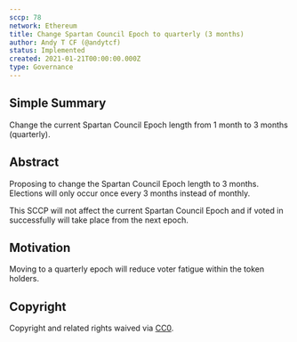 ```yaml
---
sccp: 78
network: Ethereum
title: Change Spartan Council Epoch to quarterly (3 months)
author: Andy T CF (@andytcf)
status: Implemented
created: 2021-01-21T00:00:00.000Z
type: Governance
---
```


<!--You can leave these HTML comments in your merged SCCP and delete the visible duplicate text guides, they will not appear and may be helpful to refer to if you edit it again. This is the suggested template for new SCCPs. Note that an SCCP number will be assigned by an editor. When opening a pull request to submit your SCCP, please use an abbreviated title in the filename, `sccp-draft_title_abbrev.md`. The title should be 44 characters or less.-->

## Simple Summary

<!--"If you can't explain it simply, you don't understand it well enough." Provide a simplified and layman-accessible explanation of the SCCP.-->

Change the current Spartan Council Epoch length from 1 month to 3 months (quarterly).

## Abstract

<!--A short (~200 word) description of the variable change proposed.-->

Proposing to change the Spartan Council Epoch length to 3 months. Elections will only occur once every 3 months instead of monthly.

This SCCP will not affect the current Spartan Council Epoch and if voted in successfully will take place from the next epoch.

## Motivation

<!--The motivation is critical for SCCPs that want to update variables within Synthetix. It should clearly explain why the existing variable is not incentive aligned. SCCP submissions without sufficient motivation may be rejected outright.-->

Moving to a quarterly epoch will reduce voter fatigue within the token holders.

## Copyright

Copyright and related rights waived via [CC0](https://creativecommons.org/publicdomain/zero/1.0/).
